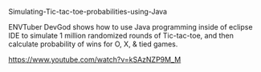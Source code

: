 Simulating-Tic-tac-toe-probabilities-using-Java

ENVTuber DevGod shows how to use Java programming inside of eclipse IDE to simulate 1 million randomized rounds of Tic-tac-toe, and then calculate probability of wins for O, X, & tied games.

https://www.youtube.com/watch?v=kSAzNZP9M_M
